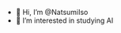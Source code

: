 - 👋 Hi, I’m @NatsumiIso
- 👀 I’m interested in studying AI


<!---
NatsumiIso/NatsumiIso is a ✨ special ✨ repository because its `README.md` (this file) appears on your GitHub profile.
You can click the Preview link to take a look at your changes.
--->
